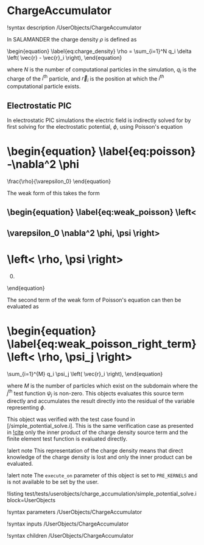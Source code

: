 # ChargeAccumulator

!syntax description /UserObjects/ChargeAccumulator

In SALAMANDER the charge density $\rho$ is defined as

\begin{equation} \label{eq:charge_density}
  \rho =
  \sum_{i=1}^N
  q_i \delta
  \left(
    \vec{r} - \vec{r}_i
  \right),
\end{equation}

where $N$ is the number of computational particles in the simulation, $q_i$ is the charge of the $i^\text{th}$ particle, and $\vec{r}_i$ is the position at which the $i^\text{th}$ computational particle exists.

## Electrostatic PIC

In electrostatic PIC simulations the electric field is indirectly solved for by first solving for the electrostatic potential, $\phi$, using Poisson's equation

\begin{equation} \label{eq:poisson}
  -\nabla^2 \phi
  =
  \frac{\rho}{\varepsilon_0}
\end{equation}

The weak form of this takes the form

\begin{equation} \label{eq:weak_poisson}
  \left<
  -
  \varepsilon_0
  \nabla^2 \phi,
  \psi
  \right>
  -
  \left<
  \rho,
  \psi
  \right>
  =
  0.
\end{equation}

The second term of the weak form of Poisson's equation can then be evaluated as

\begin{equation} \label{eq:weak_poisson_right_term}
  \left<
  \rho,
  \psi_j
  \right>
  =
  \sum_{i=1}^{M}
  q_i
  \psi_j
  \left(
    \vec{r}_i
  \right),
\end{equation}

where $M$ is the number of particles which exist on the subdomain where the $j^\text{th}$ test function $\psi_j$ is non-zero. This objects evaluates this source term directly and accumulates the result directly into the residual of the variable representing $\phi$.

This object was verified with the test case found in [/simple_potential_solve.i]. This is the same verification case as presented in [!cite](gall2024verification) only the inner product of the charge density source term and the finite element test function is evaluated directly.

!alert note
This representation of the charge density means that direct knowledge of the charge density is lost and only the inner product can be evaluated.

!alert note
The `execute_on` parameter of this object is set to `PRE_KERNELS` and is not available to be set by the user.

!listing test/tests/userobjects/charge_accumulation/simple_potential_solve.i block=UserObjects

!syntax parameters /UserObjects/ChargeAccumulator

!syntax inputs /UserObjects/ChargeAccumulator

!syntax children /UserObjects/ChargeAccumulator
